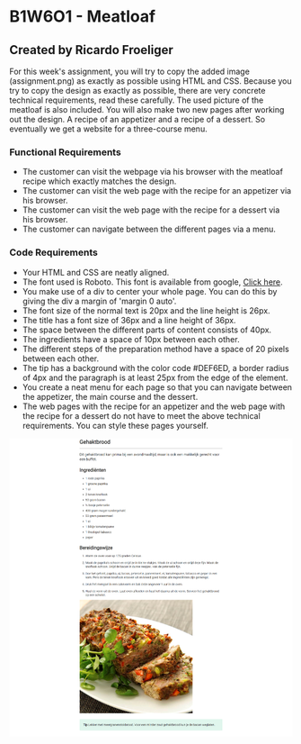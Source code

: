 # B1W6O1 - Meatloaf
## Created by Ricardo Froeliger

For this week's assignment, you will try to copy the added image (assignment.png) as exactly as possible using HTML and CSS. Because you try to copy the design as exactly as possible, there are very concrete technical requirements, read these carefully. The used picture of the meatloaf is also included.
You will also make two new pages after working out the design. A recipe of an appetizer and a recipe of a dessert. So eventually we get a website for a three-course menu.

### Functional Requirements
* The customer can visit the webpage via his browser with the meatloaf recipe which exactly matches the design.
* The customer can visit the web page with the recipe for an appetizer via his browser.
* The customer can visit the web page with the recipe for a dessert via his browser.
* The customer can navigate between the different pages via a menu.

### Code Requirements
* Your HTML and CSS are neatly aligned.
* The font used is Roboto. This font is available from google, [Click here](https://fonts.google.com/specimen/).
* You make use of a div to center your whole page. You can do this by giving the div a margin of 'margin 0 auto'.
* The font size of the normal text is 20px and the line height is 26px.
* The title has a font size of 36px and a line height of 36px.
* The space between the different parts of content consists of 40px.
* The ingredients have a space of 10px between each other.
* The different steps of the preparation method have a space of 20 pixels between each other.
* The tip has a background with the color code #DEF6ED, a border radius of 4px and the paragraph is at least 25px from the edge of the element.
* You create a neat menu for each page so that you can navigate between the appetizer, the main course and the dessert.
* The web pages with the recipe for an appetizer and the web page with the recipe for a dessert do not have to meet the above technical requirements. You can style these pages yourself.

![Design](images/design.png)